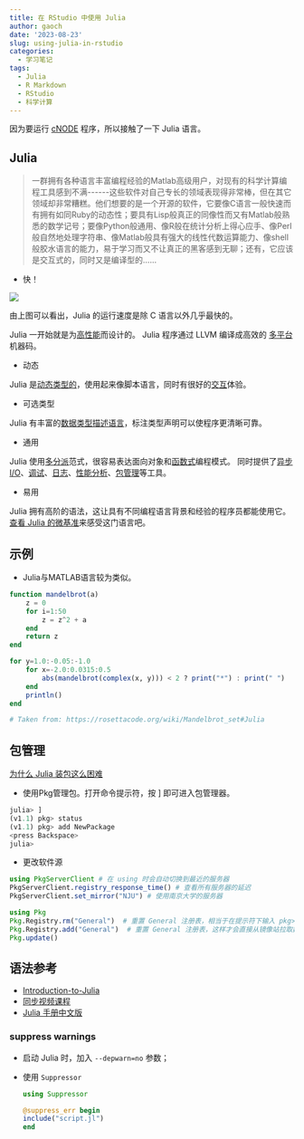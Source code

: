 ```yaml
---
title: 在 RStudio 中使用 Julia
author: gaoch
date: '2023-08-23'
slug: using-julia-in-rstudio
categories:
  - 学习笔记
tags:
  - Julia
  - R Markdown
  - RStudio
  - 科学计算
---
```


因为要运行 [cNODE](https://github.com/michel-mata/cNODE.jl) 程序，所以接触了一下 Julia 语言。

## Julia

> 一群拥有各种语言丰富编程经验的Matlab高级用户，对现有的科学计算编程工具感到不满------这些软件对自己专长的领域表现得非常棒，但在其它领域却非常糟糕。他们想要的是一个开源的软件，它要像C语言一般快速而有拥有如同Ruby的动态性；要具有Lisp般真正的同像性而又有Matlab般熟悉的数学记号；要像Python般通用、像R般在统计分析上得心应手、像Perl般自然地处理字符串、像Matlab般具有强大的线性代数运算能力、像shell般胶水语言的能力，易于学习而又不让真正的黑客感到无聊；还有，它应该是交互式的，同时又是编译型的......


- 快！


![](https://julialang.org/assets/images/benchmarks.svg)

由上图可以看出，Julia 的运行速度是除 C 语言以外几乎最快的。

Julia 一开始就是为[高性能](https://cn.julialang.org/benchmarks/)而设计的。 Julia 程序通过 LLVM 编译成高效的 [多平台](https://cn.julialang.org/downloads/#support_tiers) 机器码。

- 动态

Julia 是[动态类型的](https://docs.juliacn.com/latest/manual/types/)，使用起来像脚本语言，同时有很好的[交互](https://docs.juliacn.com/latest/stdlib/REPL/)体验。

- 可选类型

Julia 有丰富的[数据类型描述语言](https://docs.juliacn.com/latest/manual/types/)，标注类型声明可以使程序更清晰可靠。

- 通用

Julia 使用[多分派](https://docs.juliacn.com/latest/manual/methods/)范式，很容易表达面向对象和[函数式](https://docs.juliacn.com/latest/manual/metaprogramming/)编程模式。 同时提供了[异步 I/O](https://docs.juliacn.com/latest/manual/networking-and-streams/)、[调试](https://github.com/JuliaDebug/Debugger.jl)、[日志](https://docs.juliacn.com/latest/stdlib/Logging/)、[性能分析](https://docs.juliacn.com/latest/manual/profile/)、[包管理](https://docs.juliacn.com/latest/stdlib/Pkg/index.html)等工具。

- 易用

Julia 拥有高阶的语法，这让具有不同编程语言背景和经验的程序员都能使用它。[查看 Julia 的微基准](https://github.com/JuliaLang/Microbenchmarks/blob/master/perf.jl)来感受这门语言吧。


## 示例

-   Julia与MATLAB语言较为类似。

``` julia
function mandelbrot(a)
    z = 0
    for i=1:50
        z = z^2 + a
    end
    return z
end

for y=1.0:-0.05:-1.0
    for x=-2.0:0.0315:0.5
        abs(mandelbrot(complex(x, y))) < 2 ? print("*") : print(" ")
    end
    println()
end

# Taken from: https://rosettacode.org/wiki/Mandelbrot_set#Julia
```

## 包管理

[为什么 Julia 装包这么困难](https://discourse.juliacn.com/t/topic/3154)

-   使用Pkg管理包。打开命令提示符，按 \] 即可进入包管理器。

``` julia
julia> ]
(v1.1) pkg> status
(v1.1) pkg> add NewPackage
<press Backspace>
julia>
```

-   更改软件源

``` julia
using PkgServerClient # 在 using 时会自动切换到最近的服务器
PkgServerClient.registry_response_time() # 查看所有服务器的延迟
PkgServerClient.set_mirror("NJU") # 使用南京大学的服务器

using Pkg
Pkg.Registry.rm("General")  # 重置 General 注册表，相当于在提示符下输入 pkg> registry rm General
Pkg.Registry.add("General")  # 重置 General 注册表，这样才会直接从镜像站拉取数据
Pkg.update()
```

## 语法参考

-   [Introduction-to-Julia](https://github.com/JuliaAcademy/Introduction-to-Julia)
-   [同步视频课程](https://juliaacademy.com/courses/375479/)
-   [Julia 手册中文版](https://docs.juliacn.com/latest/manual/)

### suppress warnings

-   启动 Julia 时，加入 `--depwarn=no` 参数；

-   使用 `Suppressor`

    ``` julia
    using Suppressor

    @suppress_err begin
    include("script.jl")
    end
    ```
